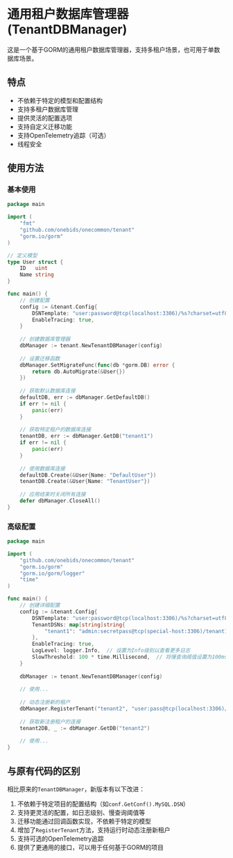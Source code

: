# 通用租户数据库管理器 (TenantDBManager)

这是一个基于GORM的通用租户数据库管理器，支持多租户场景，也可用于单数据库场景。

## 特点

- 不依赖于特定的模型和配置结构
- 支持多租户数据库管理
- 提供灵活的配置选项
- 支持自定义迁移功能
- 支持OpenTelemetry追踪（可选）
- 线程安全

## 使用方法

### 基本使用

```go
package main

import (
    "fmt"
    "github.com/onebids/onecommon/tenant"
    "gorm.io/gorm"
)

// 定义模型
type User struct {
    ID   uint
    Name string
}

func main() {
    // 创建配置
    config := &tenant.Config{
        DSNTemplate: "user:password@tcp(localhost:3306)/%s?charset=utf8mb4&parseTime=True&loc=Local",
        EnableTracing: true,
    }
    
    // 创建数据库管理器
    dbManager := tenant.NewTenantDBManager(config)
    
    // 设置迁移函数
    dbManager.SetMigrateFunc(func(db *gorm.DB) error {
        return db.AutoMigrate(&User{})
    })
    
    // 获取默认数据库连接
    defaultDB, err := dbManager.GetDefaultDB()
    if err != nil {
        panic(err)
    }
    
    // 获取特定租户的数据库连接
    tenantDB, err := dbManager.GetDB("tenant1")
    if err != nil {
        panic(err)
    }
    
    // 使用数据库连接
    defaultDB.Create(&User{Name: "DefaultUser"})
    tenantDB.Create(&User{Name: "TenantUser"})
    
    // 应用结束时关闭所有连接
    defer dbManager.CloseAll()
}
```

### 高级配置

```go
package main

import (
    "github.com/onebids/onecommon/tenant"
    "gorm.io/gorm"
    "gorm.io/gorm/logger"
    "time"
)

func main() {
    // 创建详细配置
    config := &tenant.Config{
        DSNTemplate: "user:password@tcp(localhost:3306)/%s?charset=utf8mb4&parseTime=True&loc=Local",
        TenantDSNs: map[string]string{
            "tenant1": "admin:secretpass@tcp(special-host:3306)/tenant1_db?charset=utf8mb4&parseTime=True&loc=Local",
        },
        EnableTracing: true,
        LogLevel: logger.Info,  // 设置为Info级别以查看更多日志
        SlowThreshold: 100 * time.Millisecond,  // 将慢查询阈值设置为100ms
    }
    
    dbManager := tenant.NewTenantDBManager(config)
    
    // 使用...
    
    // 动态注册新的租户
    dbManager.RegisterTenant("tenant2", "user:pass@tcp(localhost:3306)/tenant2_db?charset=utf8mb4&parseTime=True&loc=Local")
    
    // 获取新注册租户的连接
    tenant2DB, _ := dbManager.GetDB("tenant2")
    
    // 使用...
}
```

## 与原有代码的区别

相比原来的`TenantDBManager`，新版本有以下改进：

1. 不依赖于特定项目的配置结构（如`conf.GetConf().MySQL.DSN`）
2. 支持更灵活的配置，如日志级别、慢查询阈值等
3. 迁移功能通过回调函数实现，不依赖于特定的模型
4. 增加了`RegisterTenant`方法，支持运行时动态注册新租户
5. 支持可选的OpenTelemetry追踪
6. 提供了更通用的接口，可以用于任何基于GORM的项目
